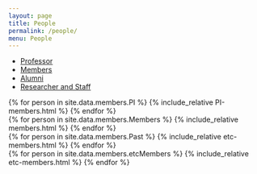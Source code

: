 ```yaml
---
layout: page
title: People
permalink: /people/
menu: People
---
```


<!-- Ensure Bootstrap CSS and JS are included -->
<link rel="stylesheet" href="https://stackpath.bootstrapcdn.com/bootstrap/4.5.0/css/bootstrap.min.css">
<script src="https://code.jquery.com/jquery-3.5.1.slim.min.js"></script>
<script src="https://cdn.jsdelivr.net/npm/@popperjs/core@2.5.3/dist/umd/popper.min.js"></script>
<script src="https://stackpath.bootstrapcdn.com/bootstrap/4.5.0/js/bootstrap.min.js"></script>
<script src="https://cdnjs.cloudflare.com/ajax/libs/clipboard.js/2.0.8/clipboard.min.js"></script>

<script>
  $(document).ready(function(){
    $('#myTabs a').on('click', function (e) {
      e.preventDefault()
      $(this).tab('show')
      });
  });
</script>

<div id="myTabs" class="mb-4">
  <ul class="nav nav-tabs">
    <li class="nav-item">
      <a class="nav-link active" id="professor-tab" data-toggle="tab" href="#professor">Professor</a>
    </li>
    <li class="nav-item">
      <a class="nav-link" id="working-together-tab" data-toggle="tab" href="#working-together">Members</a>
    </li>
    <li class="nav-item">
      <a class="nav-link" id="past-members-tab" data-toggle="tab" href="#past-members">Alumni</a>
    </li>
    <li class="nav-item">
      <a class="nav-link" id="etc-members-tab" data-toggle="tab" href="#etc-members">Researcher and Staff</a>
    </li>
  </ul>

  <div class="tab-content">
    <div class="tab-pane fade show active" id="professor">
      <div class="members mb-4">
        {% for person in site.data.members.PI %}
          {% include_relative PI-members.html %}
        {% endfor %}
      </div>
      <div></div>
    </div>
    <div class="tab-pane fade" id="working-together">
      <div class="members mb-4">
        <div class="row">
          {% for person in site.data.members.Members %}
            {% include_relative members.html %}
          {% endfor %}
        </div>
      </div>
    </div>
    <div class="tab-pane fade" id="past-members">
      <div class="members mb-4">
        <div class="row">
          {% for person in site.data.members.Past %}
            {% include_relative etc-members.html %}
          {% endfor %}
        </div>
      </div>
    </div>
        <div class="tab-pane fade" id="etc-members">
      <div class="members mb-4">
        <div class="row">
          {% for person in site.data.members.etcMembers %}
            {% include_relative etc-members.html %}
          {% endfor %}
        </div>
      </div>
    </div>

  </div>
</div>
